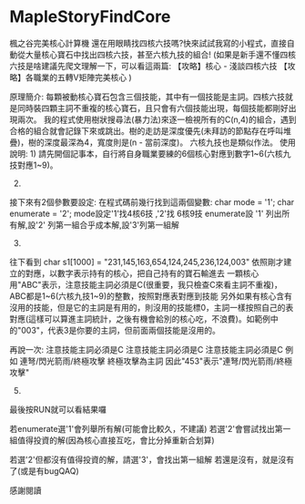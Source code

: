 # MapleStoryFindCore
楓之谷完美核心計算機
還在用眼睛找四核六技嗎?快來試試我寫的小程式，直接自動從大量核心寶石中找出四核六技，甚至六核九技的組合!
(如果是新手還不懂四核六技是啥建議先爬文理解一下，可以看這兩篇:
【攻略】核心 - 淺談四核六技
【攻略】各職業的五轉V矩陣完美核心
)

原理簡介:
每顆被動核心寶石包含三個技能，其中有一個技能是主詞。四核六技就是同時裝四顆主詞不重複的核心寶石，且只會有六個技能出現，每個技能都剛好出現兩次。
我的程式使用樹狀搜尋法(暴力法)來逐一檢視所有的C(n,4)的組合，遇到合格的組合就會記錄下來或跳出。樹的走訪是深度優先(未拜訪的節點存在呼叫堆疊)，樹的深度最深為4，寬度則是(n - 當前深度)。
六核九技也是類似作法。
使用說明:
1)
請先開個記事本，自行將自身職業要練的6個核心對應到數字1~6(六核九技對應1~9)。


2)
接下來有2個參數要設定:
在程式碼前幾行找到這兩個變數:
char mode = '1';
char enumerate = '2';
mode設定'1'找4核6技 ,'2'找 6核9技
enumerate設 '1' 列出所有解,設'2' 列第一組合乎成本解,設'3'列第一組解

3)
往下看到
char s1[1000] = "231,145,163,654,124,245,236,124,003"
依照剛才建立的對應，以數字表示持有的核心，把自己持有的寶石輸進去
一顆核心用"ABC"表示，注意技能主詞必須是C(很重要，我只檢查C來看主詞不重複)，ABC都是1~6(六核九技1~9)的整數，按照對應表對應到技能
另外如果有核心含有沒用的技能，但是它的主詞是有用的，則沒用的技能標0，主詞一樣按照自己的表對應(這樣可以算進主詞統計，之後有機會給別的核心吃，不浪費)。如範例中的"003"，代表3是你要的主詞，但前面兩個技能是沒用的。

再說一次:
注意技能主詞必須是C
注意技能主詞必須是C
注意技能主詞必須是C
例如 連弩/閃光箭雨/終極攻擊
終極攻擊為主詞
因此"453"表示"連弩/閃光箭雨/終極攻擊"


5)
最後按RUN就可以看結果囉

若enumerate選'1'會列舉所有解(可能會比較久，不建議)
若選'2'會嘗試找出第一組值得投資的解(因為核心直接互吃，會比分掉重新合划算)

若選'2'但都沒有值得投資的解，請選'3'，會找出第一組解
若還是沒有，就是沒有了(或是有bugQAQ)

感謝閱讀
